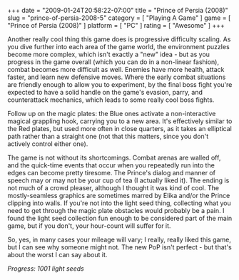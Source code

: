 +++
date = "2009-01-24T20:58:22-07:00"
title = "Prince of Persia (2008)"
slug = "prince-of-persia-2008-5"
category = [ "Playing A Game" ]
game = [ "Prince of Persia (2008)" ]
platform = [ "PC" ]
rating = [ "Awesome" ]
+++

Another really cool thing this game does is progressive difficulty scaling.  As you dive further into each area of the game world, the environment puzzles become more complex, which isn't exactly a "new" idea - but as you progress in the game overall (which you can do in a non-linear fashion), combat becomes more difficult as well.  Enemies have more health, attack faster, and learn new defensive moves.  Where the early combat situations are friendly enough to allow you to experiment, by the final boss fight you're expected to have a solid handle on the game's evasion, parry, and counterattack mechanics, which leads to some really cool boss fights.

Follow up on the magic plates: the Blue ones activate a non-interactive magical grappling hook, carrying you to a new area.  It's effectively similar to the Red plates, but used more often in close quarters, as it takes an elliptical path rather than a straight one (not that this matters, since you don't actively control either one).

The game is not without its shortcomings.  Combat arenas are walled off, and the quick-time events that occur when you repeatedly run into the edges can become pretty tiresome.  The Prince's dialog and manner of speech may or may not be your cup of tea (I actually liked it).  The ending is not much of a crowd pleaser, although I thought it was kind of cool.  The mostly-seamless graphics are sometimes marred by Elika and/or the Prince clipping into walls.  If you're not into the light seed thing, collecting what you need to get through the magic plate obstacles would probably be a pain.  I found the light seed collection fun enough to be considered part of the main game, but if you don't, your hour-count will suffer for it.

So, yes, in many cases your mileage will vary; I really, really liked this game, but I can see why someone might not.  The new PoP isn't perfect - but that's about the worst I can say about it.

<i>Progress: 1001 light seeds</i>